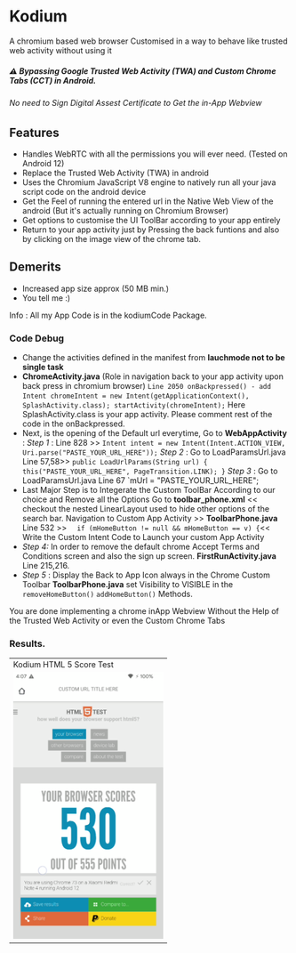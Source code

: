 # Kodium
A chromium based web browser Customised in a way to behave like trusted web activity without using it

##### :warning: Bypassing Google Trusted Web Activity (TWA) and Custom Chrome Tabs (CCT)  in Android.
###### No need to Sign Digital Assest Certificate to Get the in-App Webview 

## Features
- Handles WebRTC with all the permissions you will ever need. (Tested on Android 12)
- Replace the Trusted Web Activity (TWA) in android
- Uses the Chromium JavaScript V8 engine to natively run all your java script code on the android device
- Get the Feel of running the entered url in the Native Web View of the android (But it's actually running on Chromium Browser)
- Get options to customise the UI ToolBar according to your app entirely
- Return to your app activity just by Pressing the back funtions and also by clicking on the image view of the chrome tab. 
## Demerits
- Increased app size approx (50 MB min.)
- You tell me :)

Info : All my App Code is in the kodiumCode Package.

### Code Debug

- Change the activities defined in the manifest from **lauchmode not to be single task**
- **ChromeActivity.java** (Role in navigation back to your app activity upon back press in chromium browser)
`Line 2050 onBackpressed() - add 
Intent chromeIntent = new Intent(getApplicationContext(), SplashActivity.class);
        startActivity(chromeIntent);`
Here SplashActivity.class is your app activity. Please comment rest of the code in the onBackpressed.
- Next, is the opening of the Default url everytime, Go to **WebAppActivity** :
_Step 1_ : Line 828 >> `Intent intent = new Intent(Intent.ACTION_VIEW, Uri.parse("PASTE_YOUR_URL_HERE"));`
_Step 2_ : Go to LoadParamsUrl.java Line 57,58>> `public LoadUrlParams(String url) {
        this("PASTE_YOUR_URL_HERE", PageTransition.LINK);
    }`
_Step 3_ : Go to LoadParamsUrl.java Line 67 `mUrl = "PASTE_YOUR_URL_HERE";
- Last Major Step is to Integerate the Custom ToolBar According to our choice and Remove all the Options
Go to **toolbar_phone.xml** << checkout the nested LinearLayout used to hide other options of the search bar.
Navigation to Custom App Activity >> **ToolbarPhone.java** Line 532 >> `  if (mHomeButton != null && mHomeButton == v) {`<< Write the Custom Intent Code to Launch your custom App Activity
- _Step 4:_ In order to remove the default chrome Accept Terms and Conditions screen and also the sign up screen.
  **FirstRunActivity.java** Line 215,216.
- _Step 5_ : Display the Back to App Icon always in the Chrome Custom Toolbar **ToolbarPhone.java** set Visibility to VISIBLE in the ``removeHomeButton()`` ``addHomeButton()`` Methods.

You are done implementing a chrome inApp Webview Without the Help of the Trusted Web Activity or even the Custom Chrome Tabs

### Results.

<table>
  <tr>
     <td>Kodium HTML 5 Score Test</td>
   </tr>
  <tr>
    <td><img src="arts/kodium_score.png" width=270 height=480></td>
  </tr>
 </table>


